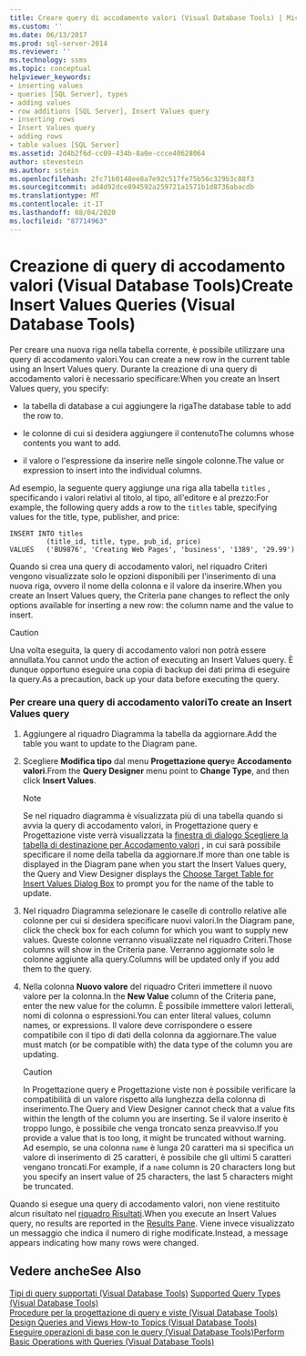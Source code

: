 ```yaml
---
title: Creare query di accodamento valori (Visual Database Tools) | Microsoft Docs
ms.custom: ''
ms.date: 06/13/2017
ms.prod: sql-server-2014
ms.reviewer: ''
ms.technology: ssms
ms.topic: conceptual
helpviewer_keywords:
- inserting values
- queries [SQL Server], types
- adding values
- row additions [SQL Server], Insert Values query
- inserting rows
- Insert Values query
- adding rows
- table values [SQL Server]
ms.assetid: 2d4b2f6d-cc09-434b-8a0e-ccce40628064
author: stevestein
ms.author: sstein
ms.openlocfilehash: 2fc71b0148ee8a7e92c517fe75b56c329b3c88f3
ms.sourcegitcommit: ad4d92dce894592a259721a1571b1d8736abacdb
ms.translationtype: MT
ms.contentlocale: it-IT
ms.lasthandoff: 08/04/2020
ms.locfileid: "87714963"
---
```

# <a name="create-insert-values-queries-visual-database-tools"></a><span data-ttu-id="4d385-102">Creazione di query di accodamento valori (Visual Database Tools)</span><span class="sxs-lookup"><span data-stu-id="4d385-102">Create Insert Values Queries (Visual Database Tools)</span></span>
  <span data-ttu-id="4d385-103">Per creare una nuova riga nella tabella corrente, è possibile utilizzare una query di accodamento valori.</span><span class="sxs-lookup"><span data-stu-id="4d385-103">You can create a new row in the current table using an Insert Values query.</span></span> <span data-ttu-id="4d385-104">Durante la creazione di una query di accodamento valori è necessario specificare:</span><span class="sxs-lookup"><span data-stu-id="4d385-104">When you create an Insert Values query, you specify:</span></span>  
  
-   <span data-ttu-id="4d385-105">la tabella di database a cui aggiungere la riga</span><span class="sxs-lookup"><span data-stu-id="4d385-105">The database table to add the row to.</span></span>  
  
-   <span data-ttu-id="4d385-106">le colonne di cui si desidera aggiungere il contenuto</span><span class="sxs-lookup"><span data-stu-id="4d385-106">The columns whose contents you want to add.</span></span>  
  
-   <span data-ttu-id="4d385-107">il valore o l'espressione da inserire nelle singole colonne.</span><span class="sxs-lookup"><span data-stu-id="4d385-107">The value or expression to insert into the individual columns.</span></span>  
  
 <span data-ttu-id="4d385-108">Ad esempio, la seguente query aggiunge una riga alla tabella `titles` , specificando i valori relativi al titolo, al tipo, all'editore e al prezzo:</span><span class="sxs-lookup"><span data-stu-id="4d385-108">For example, the following query adds a row to the `titles` table, specifying values for the title, type, publisher, and price:</span></span>  
  
```  
INSERT INTO titles  
         (title_id, title, type, pub_id, price)  
VALUES   ('BU9876', 'Creating Web Pages', 'business', '1389', '29.99')  
```  
  
 <span data-ttu-id="4d385-109">Quando si crea una query di accodamento valori, nel riquadro Criteri vengono visualizzate solo le opzioni disponibili per l'inserimento di una nuova riga, ovvero il nome della colonna e il valore da inserire.</span><span class="sxs-lookup"><span data-stu-id="4d385-109">When you create an Insert Values query, the Criteria pane changes to reflect the only options available for inserting a new row: the column name and the value to insert.</span></span>  
  
> [!CAUTION]  
>  <span data-ttu-id="4d385-110">Una volta eseguita, la query di accodamento valori non potrà essere annullata.</span><span class="sxs-lookup"><span data-stu-id="4d385-110">You cannot undo the action of executing an Insert Values query.</span></span> <span data-ttu-id="4d385-111">È dunque opportuno eseguire una copia di backup dei dati prima di eseguire la query.</span><span class="sxs-lookup"><span data-stu-id="4d385-111">As a precaution, back up your data before executing the query.</span></span>  
  
### <a name="to-create-an-insert-values-query"></a><span data-ttu-id="4d385-112">Per creare una query di accodamento valori</span><span class="sxs-lookup"><span data-stu-id="4d385-112">To create an Insert Values query</span></span>  
  
1.  <span data-ttu-id="4d385-113">Aggiungere al riquadro Diagramma la tabella da aggiornare.</span><span class="sxs-lookup"><span data-stu-id="4d385-113">Add the table you want to update to the Diagram pane.</span></span>  
  
2.  <span data-ttu-id="4d385-114">Scegliere **Modifica tipo** dal menu **Progettazione query**e **Accodamento valori**.</span><span class="sxs-lookup"><span data-stu-id="4d385-114">From the **Query Designer** menu point to **Change Type**, and then click **Insert Values**.</span></span>  
  
    > [!NOTE]  
    >  <span data-ttu-id="4d385-115">Se nel riquadro diagramma è visualizzata più di una tabella quando si avvia la query di accodamento valori, in Progettazione query e Progettazione viste verrà visualizzata la [finestra di dialogo Scegliere la tabella di destinazione per Accodamento valori](visual-database-tools.md) , in cui sarà possibile specificare il nome della tabella da aggiornare.</span><span class="sxs-lookup"><span data-stu-id="4d385-115">If more than one table is displayed in the Diagram pane when you start the Insert Values query, the Query and View Designer displays the [Choose Target Table for Insert Values Dialog Box](visual-database-tools.md) to prompt you for the name of the table to update.</span></span>  
  
3.  <span data-ttu-id="4d385-116">Nel riquadro Diagramma selezionare le caselle di controllo relative alle colonne per cui si desidera specificare nuovi valori.</span><span class="sxs-lookup"><span data-stu-id="4d385-116">In the Diagram pane, click the check box for each column for which you want to supply new values.</span></span> <span data-ttu-id="4d385-117">Queste colonne verranno visualizzate nel riquadro Criteri.</span><span class="sxs-lookup"><span data-stu-id="4d385-117">Those columns will show in the Criteria pane.</span></span> <span data-ttu-id="4d385-118">Verranno aggiornate solo le colonne aggiunte alla query.</span><span class="sxs-lookup"><span data-stu-id="4d385-118">Columns will be updated only if you add them to the query.</span></span>  
  
4.  <span data-ttu-id="4d385-119">Nella colonna **Nuovo valore** del riquadro Criteri immettere il nuovo valore per la colonna.</span><span class="sxs-lookup"><span data-stu-id="4d385-119">In the **New Value** column of the Criteria pane, enter the new value for the column.</span></span> <span data-ttu-id="4d385-120">È possibile immettere valori letterali, nomi di colonna o espressioni.</span><span class="sxs-lookup"><span data-stu-id="4d385-120">You can enter literal values, column names, or expressions.</span></span> <span data-ttu-id="4d385-121">Il valore deve corrispondere o essere compatibile con il tipo di dati della colonna da aggiornare.</span><span class="sxs-lookup"><span data-stu-id="4d385-121">The value must match (or be compatible with) the data type of the column you are updating.</span></span>  
  
    > [!CAUTION]  
    >  <span data-ttu-id="4d385-122">In Progettazione query e Progettazione viste non è possibile verificare la compatibilità di un valore rispetto alla lunghezza della colonna di inserimento.</span><span class="sxs-lookup"><span data-stu-id="4d385-122">The Query and View Designer cannot check that a value fits within the length of the column you are inserting.</span></span> <span data-ttu-id="4d385-123">Se il valore inserito è troppo lungo, è possibile che venga troncato senza preavviso.</span><span class="sxs-lookup"><span data-stu-id="4d385-123">If you provide a value that is too long, it might be truncated without warning.</span></span> <span data-ttu-id="4d385-124">Ad esempio, se una colonna `name` è lunga 20 caratteri ma si specifica un valore di inserimento di 25 caratteri, è possibile che gli ultimi 5 caratteri vengano troncati.</span><span class="sxs-lookup"><span data-stu-id="4d385-124">For example, if a `name` column is 20 characters long but you specify an insert value of 25 characters, the last 5 characters might be truncated.</span></span>  
  
 <span data-ttu-id="4d385-125">Quando si esegue una query di accodamento valori, non viene restituito alcun risultato nel [riquadro Risultati](results-pane-visual-database-tools.md).</span><span class="sxs-lookup"><span data-stu-id="4d385-125">When you execute an Insert Values query, no results are reported in the [Results Pane](results-pane-visual-database-tools.md).</span></span> <span data-ttu-id="4d385-126">Viene invece visualizzato un messaggio che indica il numero di righe modificate.</span><span class="sxs-lookup"><span data-stu-id="4d385-126">Instead, a message appears indicating how many rows were changed.</span></span>  
  
## <a name="see-also"></a><span data-ttu-id="4d385-127">Vedere anche</span><span class="sxs-lookup"><span data-stu-id="4d385-127">See Also</span></span>  
 <span data-ttu-id="4d385-128">[Tipi di query supportati &#40;Visual Database Tools&#41;](supported-query-types-visual-database-tools.md) </span><span class="sxs-lookup"><span data-stu-id="4d385-128">[Supported Query Types &#40;Visual Database Tools&#41;](supported-query-types-visual-database-tools.md) </span></span>  
 <span data-ttu-id="4d385-129">[Procedure per la progettazione di query e viste &#40;Visual Database Tools&#41;](design-queries-and-views-how-to-topics-visual-database-tools.md) </span><span class="sxs-lookup"><span data-stu-id="4d385-129">[Design Queries and Views How-to Topics &#40;Visual Database Tools&#41;](design-queries-and-views-how-to-topics-visual-database-tools.md) </span></span>  
 [<span data-ttu-id="4d385-130">Eseguire operazioni di base con le query &#40;Visual Database Tools&#41;</span><span class="sxs-lookup"><span data-stu-id="4d385-130">Perform Basic Operations with Queries &#40;Visual Database Tools&#41;</span></span>](perform-basic-operations-with-queries-visual-database-tools.md)  
  
  
